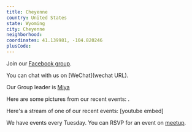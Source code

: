 ```yaml
---
title: Cheyenne
country: United States
state: Wyoming
city: Cheyenne
neighborhood: 
coordinates: 41.139981, -104.820246
plusCode:
---
```

Join our [Facebook group](https://www.facebook.com/groups/free.code.camp.cheyenne).

You can chat with us on [WeChat](wechat URL).

Our Group leader is [Miya](freecodecamp.org/miya)

Here are some pictures from our recent events:
![]().

Here's a stream of one of our recent events:
[youtube embed]

We have events every Tuesday. You can RSVP for an event on [meetup](meetupurl).

